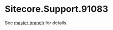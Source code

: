 # Sitecore.Support.91083

See [master branch](https://github.com/sitecoresupport/Sitecore.Support.91083) for details.